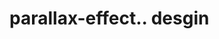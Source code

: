 # parallax-effect.. desgin                                                                                           
   
